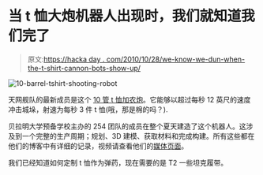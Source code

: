 # 当 t 恤大炮机器人出现时，我们就知道我们完了

> 原文:[https://hacka day . com/2010/10/28/we-know-we-dun-when-the-t-shirt-cannon-bots-show-up/](https://hackaday.com/2010/10/28/we-knew-we-were-doomed-when-the-t-shirt-cannon-bots-showed-up/)

![](../Images/cce1e2e6b49050d41c605faa25fd3db9.png "10-barrel-tshirt-shooting-robot")

天网舰队的最新成员是这个 [10 管 t 恤加农炮](http://team254.com/tshirtcannon/about)。它能够以超过每秒 12 英尺的速度冲击城垛，射速为每秒 3 件 t 恤(哦，那是棉的吗？).

贝拉明大学预备学校主办的 254 团队的成员在整个夏天建造了这个机器人。这涉及到一个完整的生产周期；规划、3D 建模、获取材料和完成构建。所有这些都在他们的博客中有详细的记录，视频请查看他们的[媒体页面](http://team254.com/tshirtcannon/media)。

我们已经知道如何定制 t 恤作为弹药，现在需要的是 T2 一些坦克履带。